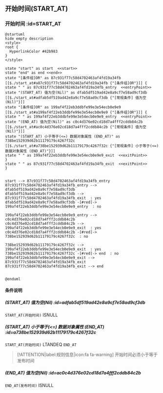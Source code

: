 ## 开始时间(START_AT) <!-- {docsify-ignore-all} -->

   

### 开始时间 :id=START_AT

```plantuml
@startuml
hide empty description
<style>
root {
  HyperlinkColor #42b983
}
</style>

state "start" as start  <<start>>
state "end" as end <<end>>
state "[条件组]OR" as 87c931f77c58d4702463af4fd19a34fb [[$./start_at#a87c931f77c58d4702463af4fd19a34fb {"[条件组]OR"}]] {
state " " as 87c931f77c58d4702463af4fd19a34fb_entry  <<entryPoint>>
state "(START_AT) 值为空(Nil)" as dfab5df519ad42e8a9cf7e58ad9cf3db [[$./start_at#adfab5df519ad42e8a9cf7e58ad9cf3db {"[常规条件] 值为空(Nil)"}]]
state "[条件组]OR" as 199af4f22eb3ddbfe99e3e54ecb0e9e9 [[$./start_at#a199af4f22eb3ddbfe99e3e54ecb0e9e9 {"[条件组]OR"}]] {
state " " as 199af4f22eb3ddbfe99e3e54ecb0e9e9_entry  <<entryPoint>>
state "(END_AT) 值为空(Nil)" as c0c4d376e02cd18d7a4fff2cddb84c2b [[$./start_at#ac0c4d376e02cd18d7a4fff2cddb84c2b {"[常规条件] 值为空(Nil)"}]]
state "(START_AT) 小于等于(<=) 数据对象属性 (END_AT)" as 738be152939d62b11179179c4267f32c [[$./start_at#a738be152939d62b11179179c4267f32c {"[常规条件] 小于等于(<=) 数据对象属性 (END_AT)"}]]
state " " as 199af4f22eb3ddbfe99e3e54ecb0e9e9_exit  <<exitPoint>>
}
state " " as 87c931f77c58d4702463af4fd19a34fb_exit  <<exitPoint>>
}


start --> 87c931f77c58d4702463af4fd19a34fb_entry 
87c931f77c58d4702463af4fd19a34fb_entry --> dfab5df519ad42e8a9cf7e58ad9cf3db 
dfab5df519ad42e8a9cf7e58ad9cf3db --> 87c931f77c58d4702463af4fd19a34fb_exit  : yes
dfab5df519ad42e8a9cf7e58ad9cf3db -[#red]-> 199af4f22eb3ddbfe99e3e54ecb0e9e9_entry  : no

199af4f22eb3ddbfe99e3e54ecb0e9e9_entry --> c0c4d376e02cd18d7a4fff2cddb84c2b 
c0c4d376e02cd18d7a4fff2cddb84c2b --> 199af4f22eb3ddbfe99e3e54ecb0e9e9_exit  : yes
c0c4d376e02cd18d7a4fff2cddb84c2b -[#red]-> 738be152939d62b11179179c4267f32c  : no

738be152939d62b11179179c4267f32c --> 199af4f22eb3ddbfe99e3e54ecb0e9e9_exit  : yes
738be152939d62b11179179c4267f32c -[#red]-> end  : no
199af4f22eb3ddbfe99e3e54ecb0e9e9_exit --> 87c931f77c58d4702463af4fd19a34fb_exit 
87c931f77c58d4702463af4fd19a34fb_exit --> end 


@enduml
```

#### 条件说明

##### (START_AT) 值为空(Nil) :id=adfab5df519ad42e8a9cf7e58ad9cf3db



`START_AT(开始时间)` ISNULL 

##### (START_AT) 小于等于(<=) 数据对象属性 (END_AT) :id=a738be152939d62b11179179c4267f32c



`START_AT(开始时间)` LTANDEQ  `END_AT`

> [!ATTENTION|label:规则信息|icon:fa fa-warning]
> 开始时间必须小于等于发布时间


##### (END_AT) 值为空(Nil) :id=ac0c4d376e02cd18d7a4fff2cddb84c2b



`END_AT(发布时间)` ISNULL 






